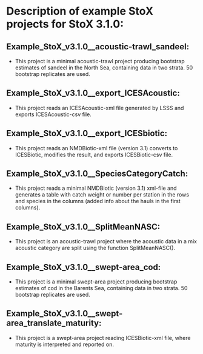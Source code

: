 # Description of example StoX projects for StoX 3.1.0:

## Example_StoX_v3.1.0__acoustic-trawl_sandeel: 
- This project is a minimal acoustic-trawl project producing bootstrap estimates of sandeel in the North Sea, containing data in two strata. 50 bootstrap replicates are used.

## Example_StoX_v3.1.0__export_ICESAcoustic:
- This project reads an ICESAcoustic-xml file generated by LSSS and exports ICESAcoustic-csv file.

## Example_StoX_v3.1.0__export_ICESbiotic:
- This project reads an NMDBiotic-xml file (version 3.1) converts to ICESBiotic, modifies the result, and exports ICESBiotic-csv file.

## Example_StoX_v3.1.0__SpeciesCategoryCatch: 
- This project reads a minimal NMDBiotic (version 3.1) xml-file and generates a table with catch weight or number per station in the rows and species in the columns (added info about the hauls in the first columns).

## Example_StoX_v3.1.0__SplitMeanNASC:
- This project is an acoustic-trawl project where the acoustic data in a mix acoustic category are split using the function SplitMeanNASC().

## Example_StoX_v3.1.0__swept-area_cod: 
- This project is a minimal swept-area project producing bootstrap estimates of cod in the Barents Sea, containing data in two strata. 50 bootstrap replicates are used.

## Example_StoX_v3.1.0__swept-area_translate_maturity: 
- This project is a swept-area project reading ICESBiotic-xml file, where maturity is interpreted and reported on.
